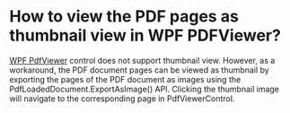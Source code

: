 # How to view the PDF pages as thumbnail view in WPF PDFViewer?

[WPF PdfViewer](https://www.syncfusion.com/wpf-controls/pdf-viewer) control does not support thumbnail view. However, as a workaround, the PDF document pages can be viewed as thumbnail by exporting the pages of the PDF document as images using the PdfLoadedDocument.ExportAsImage() API. Clicking the thumbnail image will navigate to the corresponding page in PdfViewerControl.